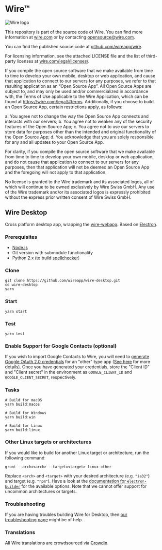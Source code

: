 # Wire™

![Wire logo](https://github.com/wireapp/wire/blob/master/assets/logo.png?raw=true)

This repository is part of the source code of Wire. You can find more information at [wire.com](https://wire.com) or by contacting opensource@wire.com.

You can find the published source code at [github.com/wireapp/wire](https://github.com/wireapp/wire).

For licensing information, see the attached LICENSE file and the list of third-party licenses at [wire.com/legal/licenses/](https://wire.com/legal/licenses/).

If you compile the open source software that we make available from time to time to develop your own mobile, desktop or web application, and cause that application to connect to our servers for any purposes, we refer to that resulting application as an “Open Source App”. All Open Source Apps are subject to, and may only be used and/or commercialized in accordance with, the Terms of Use applicable to the Wire Application, which can be found at https://wire.com/legal/#terms. Additionally, if you choose to build an Open Source App, certain restrictions apply, as follows:

a. You agree not to change the way the Open Source App connects and interacts with our servers; b. You agree not to weaken any of the security features of the Open Source App; c. You agree not to use our servers to store data for purposes other than the intended and original functionality of the Open Source App; d. You acknowledge that you are solely responsible for any and all updates to your Open Source App.

For clarity, if you compile the open source software that we make available from time to time to develop your own mobile, desktop or web application, and do not cause that application to connect to our servers for any purposes, then that application will not be deemed an Open Source App and the foregoing will not apply to that application.

No license is granted to the Wire trademark and its associated logos, all of which will continue to be owned exclusively by Wire Swiss GmbH. Any use of the Wire trademark and/or its associated logos is expressly prohibited without the express prior written consent of Wire Swiss GmbH.

## Wire Desktop

Cross platform desktop app, wrapping the [wire-webapp](https://github.com/wireapp/wire-webapp). Based on [Electron](http://electron.atom.io).

### Prerequisites

- [Node.js](https://nodejs.org/)
- Git version with submodule functionality
- Python 2.x (to build [spellchecker](https://www.npmjs.com/package/spellchecker))

### Clone

```shell
git clone https://github.com/wireapp/wire-desktop.git
cd wire-desktop
yarn
```

### Start

```shell
yarn start
```

### Test

```shell
yarn test
```

### Enable Support for Google Contacts (optional)

If you wish to import Google Contacts to Wire, you will need to [generate Google OAuth 2.0 credentials](https://console.developers.google.com/apis/credentials/oauthclient) for an "other" type app ([See here](https://developers.google.com/identity/protocols/OAuth2) for more details). Once you have generated your credentials, store the "Client ID" and "Client secret" in the environment as `GOOGLE_CLIENT_ID` and `GOOGLE_CLIENT_SECRET`, respectively.

### Tasks

```shell
# Build for macOS
yarn build:macos

# Build for Windows
yarn build:win

# Build for Linux
yarn build:linux
```

### Other Linux targets or architectures

If you would like to build for another Linux target or architecture, run the following command:

```shell
grunt --arch=<arch> --target=<target> linux-other
```

Replace `<arch>` and `<target>` with your desired architecture (e.g. `"ia32"`) and target (e.g. `"rpm"`). Have a look at the [documentation for `electron-builder`](https://github.com/electron-userland/electron-builder/wiki/Options) for the available options. Note that we cannot offer support for uncommon architectures or targets.

### Troubleshooting

If you are having troubles building Wire for Desktop, then [our troubleshooting page](https://github.com/wireapp/wire-desktop/wiki/Troubleshooting) might be of help.

### Translations

All Wire translations are crowdsourced via [Crowdin](https://crowdin.com/projects/wire).
